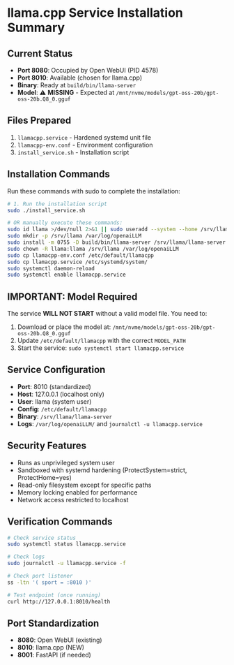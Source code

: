 # llama.cpp Service Installation Summary

## Current Status
- **Port 8080**: Occupied by Open WebUI (PID 4578)
- **Port 8010**: Available (chosen for llama.cpp)
- **Binary**: Ready at `build/bin/llama-server`
- **Model**: ⚠️ **MISSING** - Expected at `/mnt/nvme/models/gpt-oss-20b/gpt-oss-20b.Q8_0.gguf`

## Files Prepared
1. `llamacpp.service` - Hardened systemd unit file
2. `llamacpp-env.conf` - Environment configuration
3. `install_service.sh` - Installation script

## Installation Commands
Run these commands with sudo to complete the installation:

```bash
# 1. Run the installation script
sudo ./install_service.sh

# OR manually execute these commands:
sudo id llama >/dev/null 2>&1 || sudo useradd --system --home /srv/llama --shell /usr/sbin/nologin llama
sudo mkdir -p /srv/llama /var/log/openaiLLM
sudo install -m 0755 -D build/bin/llama-server /srv/llama/llama-server
sudo chown -R llama:llama /srv/llama /var/log/openaiLLM
sudo cp llamacpp-env.conf /etc/default/llamacpp
sudo cp llamacpp.service /etc/systemd/system/
sudo systemctl daemon-reload
sudo systemctl enable llamacpp.service
```

## IMPORTANT: Model Required
The service **WILL NOT START** without a valid model file. You need to:

1. Download or place the model at: `/mnt/nvme/models/gpt-oss-20b/gpt-oss-20b.Q8_0.gguf`
2. Update `/etc/default/llamacpp` with the correct `MODEL_PATH`
3. Start the service: `sudo systemctl start llamacpp.service`

## Service Configuration
- **Port**: 8010 (standardized)
- **Host**: 127.0.0.1 (localhost only)
- **User**: llama (system user)
- **Config**: `/etc/default/llamacpp`
- **Binary**: `/srv/llama/llama-server`
- **Logs**: `/var/log/openaiLLM/` and `journalctl -u llamacpp.service`

## Security Features
- Runs as unprivileged system user
- Sandboxed with systemd hardening (ProtectSystem=strict, ProtectHome=yes)
- Read-only filesystem except for specific paths
- Memory locking enabled for performance
- Network access restricted to localhost

## Verification Commands
```bash
# Check service status
sudo systemctl status llamacpp.service

# Check logs
sudo journalctl -u llamacpp.service -f

# Check port listener
ss -ltn '( sport = :8010 )'

# Test endpoint (once running)
curl http://127.0.0.1:8010/health
```

## Port Standardization
- **8080**: Open WebUI (existing)
- **8010**: llama.cpp (NEW)
- **8001**: FastAPI (if needed)